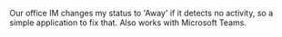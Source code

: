 Our office IM changes my status to 'Away' if it detects no activity, so a simple application to fix that.
Also works with Microsoft Teams.